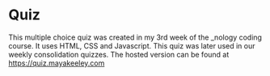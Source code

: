 # Quiz
This multiple choice quiz was created in my 3rd week of the \_nology coding course.
It uses HTML, CSS and Javascript.
This quiz was later used in our weekly consolidation quizzes.
The hosted version can be found at https://quiz.mayakeeley.com
